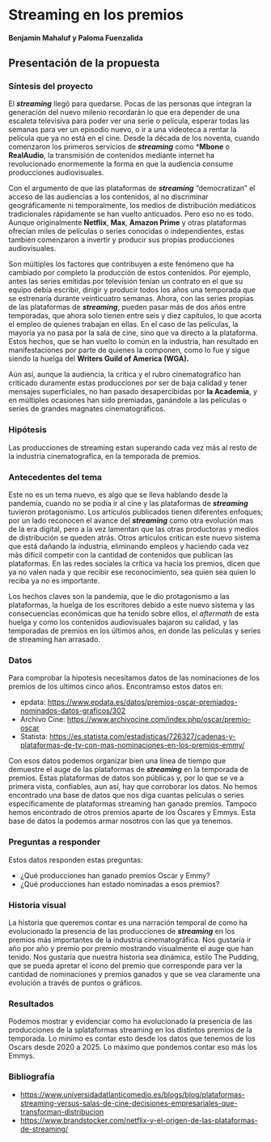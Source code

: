 # Streaming en los premios
#### Benjamín Mahaluf y Paloma Fuenzalida

## Presentación de la propuesta

### Síntesis del proyecto
El ***streaming*** llegó para quedarse. Pocas de las personas que integran la generación del nuevo milenio recordarán lo que era depender de una escaleta televisiva para poder ver una serie o película, esperar todas las semanas para ver un episodio nuevo, o ir a una videoteca a rentar la película que ya no está en el cine. Desde la década de los noventa, cuando comenzaron los primeros servicios de ***streaming*** como ***Mbone** o **RealAudio**, la transmisión de contenidos mediante internet ha revolucionado enormemente la forma en que la audiencia consume producciones audiovisuales.

Con el argumento de que las plataformas de ***streaming*** “democratizan” el acceso de las audiencias a los contenidos, al no discriminar geográficamente ni temporalmente, los medios de distribución mediáticos tradicionales rápidamente se han vuelto anticuados. Pero eso no es todo. Aunque originalmente **Netflix**, **Max**, **Amazon Prime** y otras plataformas ofrecían miles de películas o series conocidas o independientes, estas también comenzaron a invertir y producir sus propias producciones audiovisuales.

Son múltiples los factores que contribuyen a este fenómeno que ha cambiado por completo la producción de estos contenidos. Por ejemplo, antes las series emitidas por televisión tenían un contrato en el que su equipo debía escribir, dirigir y producir todos los años una temporada que se estrenaría durante veinticuatro semanas. Ahora, con las series propias de las plataformas de ***streaming***, pueden pasar más de dos años entre temporadas, que ahora solo tienen entre seis y diez capítulos, lo que acorta el empleo de quienes trabajan en ellas. En el caso de las películas, la mayoría ya no pasa por la sala de cine, sino que va directo a la plataforma. Estos hechos, que se han vuelto lo común en la industria, han resultado en manifestaciones por parte de quienes la componen, como lo fue y sigue siendo la huelga del **Writers Guild of America (WGA).**

Aún así, aunque la audiencia, la crítica y el rubro cinematográfico han criticado duramente estas producciones por ser de baja calidad y tener mensajes superficiales, no han pasado desapercibidas por **la Academia**, y en múltiples ocasiones han sido premiadas, ganándole a las películas o series de grandes magnates cinematográficos.

### Hipótesis
Las producciones de streaming estan superando cada vez más al resto de la industria cinematografica, en la temporada de premios.

### Antecedentes del tema
Este no es un tema nuevo, es algo que se lleva hablando desde la pandemia, cuando no se podía ir al cine y las plataformas de ***streaming*** tuvieron protagonismo. Los artículos publicados tienen diferentes enfoques; por un lado reconocen el avance del ***streaming*** como otra evolución mas de la era digital, pero a la vez lamentan que las otras productoras y medios de distribución se queden atrás. Otros artículos critican este nuevo sistema que está dañando la industria, eliminando empleos y haciendo cada vez más difícil competir con la cantidad de contenidos que publican las plataformas. En las redes sociales la crítica va hacia los premios, dicen que ya no valen nada y que recibir ese reconocimiento, sea quien sea quien lo reciba ya no es importante. 

Los hechos claves son la pandemia, que le dio protagonismo a las plataformas, la huelga de los escritores debido a este nuevo sistema y las consecuencias económicas que ha tenido sobre ellos, el *aftermath* de esta huelga y como los contenidos audiovisuales bajaron su calidad, y las temporadas de premios en los últimos años, en donde las películas y series de streaming han arrasado.

### Datos
Para comprobar la hipotesis necesitamos datos de las nominaciones de los premios de los ultimos cinco años.
Encontramso estos datos en:
+ epdata: https://www.epdata.es/datos/premios-oscar-premiados-nominados-datos-graficos/302
+ Archivo Cine: https://www.archivocine.com/index.php/oscar/premio-oscar
+ Statista: https://es.statista.com/estadisticas/726327/cadenas-y-plataformas-de-tv-con-mas-nominaciones-en-los-premios-emmy/

Con esos datos podemos organizar bien una línea de tiempo que demuestre el auge de las plataformas de ***streaming*** en la temporada de premios.
Estas plataformas de datos son públicas y, por lo que se ve a primera vista, confiables, aun así, hay que corroborar los datos.
No hemos encontrado una base de datos que nos diga cuantas películas o series específicamente de plataformas streaming han ganado premios. Tampoco hemos encontrado de otros premios aparte de los Óscares y Emmys. Esta base de datos la podemos armar nosotros con las que ya tenemos.

### Preguntas a responder
Estos datos responden estas preguntas:
+ ¿Qué producciones han ganado premios Oscar y Emmy?
+ ¿Qué producciones han estado nominadas a esos premios?

### Historia visual
La historia que queremos contar es una narración temporal de como ha evolucionado la presencia de las producciones de ***streaming*** en los premios más importantes de la industria cinematográfica. Nos gustaría ir año por año y premio por premio mostrando visualmente el auge que han tenido.
Nos gustaría que nuestra historia sea dinámica, estilo The Pudding, que se pueda apretar el icono del premio que corresponde para ver la cantidad de nominaciones y premios ganados y que se vea claramente una evolución a través de puntos o gráficos.

### Resultados
Podemos mostrar y evidenciar como ha evolucionado la presencia de las producciones de la splataformas streaming en los distintos premios de la temporada. Lo minimo es contar esto desde los datos que tenemos de los Oscars desde 2020 a 2025. Lo máximo que pondemos contar eso más los Emmys.

### Bibliografía
+ https://www.universidadatlanticomedio.es/blogs/blog/plataformas-streaming-versus-salas-de-cine-decisiones-empresariales-que-transforman-distribucion
+ https://www.brandstocker.com/netflix-y-el-origen-de-las-plataformas-de-streaming/